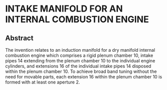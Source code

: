 # INTAKE MANIFOLD FOR AN INTERNAL COMBUSTION ENGINE

## Abstract
The invention relates to an induction manifold for a dry manifold internal combustion engine which comprises a rigid plenum chamber 10, intake pipes 14 extending from the plenum chamber 10 to the individual engine cylinders, and extensions 16 of the individual intake pipes 14 disposed within the plenum chamber 10. To achieve broad band tuning without the need for movable parts, each extension 16 within the plenum chamber 10 is formed with at least one aperture 2.
